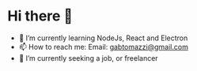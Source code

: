 # Hi there 👋

- 🌱 I’m currently learning NodeJs, React and Electron
- 📫 How to reach me: Email: gabtomazzi@gmail.com
- 🔭 I’m currently seeking a job, or freelancer
